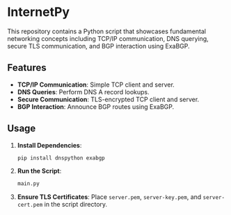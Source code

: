 
# InternetPy

This repository contains a Python script that showcases fundamental networking concepts including TCP/IP communication, DNS querying, secure TLS communication, and BGP interaction using ExaBGP.

## Features

- **TCP/IP Communication**: Simple TCP client and server.
- **DNS Queries**: Perform DNS A record lookups.
- **Secure Communication**: TLS-encrypted TCP client and server.
- **BGP Interaction**: Announce BGP routes using ExaBGP.

## Usage

1. **Install Dependencies**:
   ```bash
   pip install dnspython exabgp
   ```

2. **Run the Script**:
   ```bash
   main.py
   ```

3. **Ensure TLS Certificates**:
   Place `server.pem`, `server-key.pem`, and `server-cert.pem` in the script directory.

